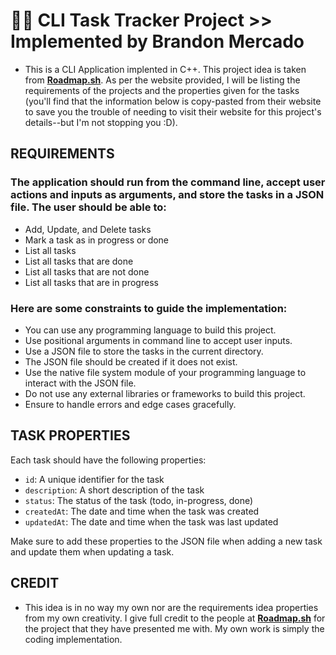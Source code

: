 # 🧑‍💻 CLI Task Tracker Project >> Implemented by Brandon Mercado
- This is a CLI Application implented in C++. This project idea is taken from **[Roadmap.sh](https://roadmap.sh/projects/task-tracker)**. As per the website provided, I will be listing the requirements of the projects and the properties given for the tasks (you'll find that the information below is copy-pasted from their website to save you the trouble of needing to visit their website for this project's details--but I'm not stopping you :D).


## REQUIREMENTS 

### The application should run from the command line, accept user actions and inputs as arguments, and store the tasks in a JSON file. The user should be able to:

- Add, Update, and Delete tasks
- Mark a task as in progress or done
- List all tasks
- List all tasks that are done
- List all tasks that are not done
- List all tasks that are in progress

### Here are some constraints to guide the implementation:

- You can use any programming language to build this project.
- Use positional arguments in command line to accept user inputs.
- Use a JSON file to store the tasks in the current directory.
- The JSON file should be created if it does not exist.
- Use the native file system module of your programming language to interact with the JSON file.
- Do not use any external libraries or frameworks to build this project.
- Ensure to handle errors and edge cases gracefully.


## TASK PROPERTIES

Each task should have the following properties:

- `id`: A unique identifier for the task
- `description`: A short description of the task
- `status`: The status of the task (todo, in-progress, done)
- `createdAt`: The date and time when the task was created
- `updatedAt`: The date and time when the task was last updated

Make sure to add these properties to the JSON file when adding a new task and update them when updating a task.


## CREDIT
- This idea is in no way my own nor are the requirements idea properties from my own creativity. I give full credit to the people at **[Roadmap.sh](https://roadmap.sh)** for the project that they have presented me with. My own work is simply the coding implementation.
